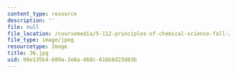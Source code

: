 ```yaml
---
content_type: resource
description: ''
file: null
file_location: /coursemedia/5-112-principles-of-chemical-science-fall-2005/90e135b4609a2e8a468c616b8d23d03b_36.jpg
file_type: image/jpeg
resourcetype: Image
title: 36.jpg
uid: 90e135b4-609a-2e8a-468c-616b8d23d03b
---
```

